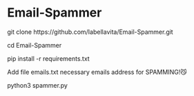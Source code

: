 # Email-Spammer
<p> git clone https://github.com/Iabellavita/Email-Spammer.git </p>
<p> cd Email-Spammer </p>
<p> pip install -r requirements.txt </p>
<p>Add file emails.txt necessary emails address for SPAMMING!😼</p>
<p> python3 spammer.py </p>
